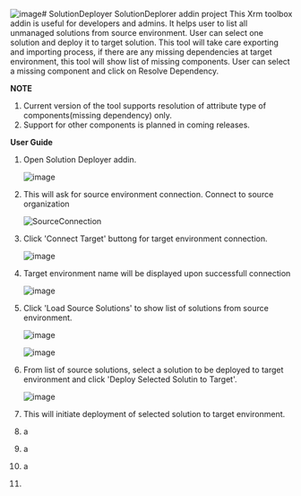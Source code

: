 ![image](https://github.com/NarendraMagare/SolutionDeployerAddin/assets/10857505/a1cb2782-9323-48fe-8281-a2e07ec9e803)# SolutionDeployer
SolutionDeplorer addin project
This Xrm toolbox addin is useful for developers and admins. It helps user to list all unmanaged solutions from source environment. User can select one solution and deploy it to target solution.
This tool will take care exporting and importing process, if there are any missing dependencies at target environment, this tool will show list of missing components. User can select a missing component and click on Resolve Dependency.

**NOTE**
1) Current version of the tool supports resolution of attribute type of components(missing dependency) only.
2) Support for other components is planned in coming releases.

**User Guide**

1. Open Solution Deployer addin.

    ![image](https://github.com/NarendraMagare/SolutionDeployerAddin/assets/10857505/3caf0837-e353-49ac-a969-70f220759f6e)

2. This will ask for source environment connection. Connect to source organization

     ![SourceConnection](https://github.com/NarendraMagare/SolutionDeployerAddin/assets/10857505/127dea5c-65a5-4836-87b3-432f350a761b)

4. Click 'Connect Target'  buttong for target environment connection.

    ![image](https://github.com/NarendraMagare/SolutionDeployerAddin/assets/10857505/28cb6b02-ed47-4681-ac37-84cbfb6ebce5)

6. Target environment name will be displayed upon successfull connection

    ![image](https://github.com/NarendraMagare/SolutionDeployerAddin/assets/10857505/59dbd8f3-c034-49e6-b03f-1a9c52c31510)


7. Click 'Load Source Solutions' to show list of solutions from source environment.

    ![image](https://github.com/NarendraMagare/SolutionDeployerAddin/assets/10857505/c013da87-c6c7-48c1-93b6-9364b6dda766)

   ![image](https://github.com/NarendraMagare/SolutionDeployerAddin/assets/10857505/c88a8705-a56e-4adc-a5a3-46792ba85f85)


9. From list of source solutions, select a solution to be deployed to target environment and click 'Deploy Selected Solutin to Target'.

    ![image](https://github.com/NarendraMagare/SolutionDeployerAddin/assets/10857505/509d4538-9420-4e25-b3b9-7d0d8ec763d6)

10. This will initiate deployment of selected solution to target environment. 
11. a
12. a
13. a
14. 
